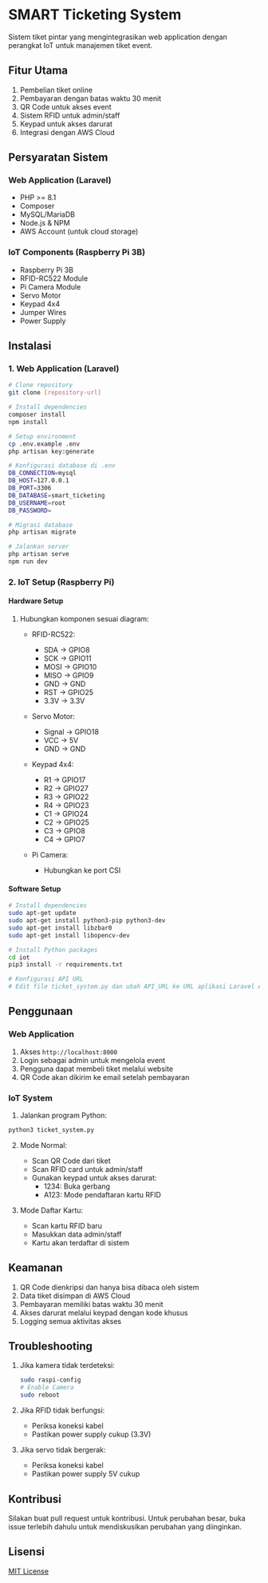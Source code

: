 # SMART Ticketing System

Sistem tiket pintar yang mengintegrasikan web application dengan perangkat IoT untuk manajemen tiket event.

## Fitur Utama

1. Pembelian tiket online
2. Pembayaran dengan batas waktu 30 menit
3. QR Code untuk akses event
4. Sistem RFID untuk admin/staff
5. Keypad untuk akses darurat
6. Integrasi dengan AWS Cloud

## Persyaratan Sistem

### Web Application (Laravel)

-   PHP >= 8.1
-   Composer
-   MySQL/MariaDB
-   Node.js & NPM
-   AWS Account (untuk cloud storage)

### IoT Components (Raspberry Pi 3B)

-   Raspberry Pi 3B
-   RFID-RC522 Module
-   Pi Camera Module
-   Servo Motor
-   Keypad 4x4
-   Jumper Wires
-   Power Supply

## Instalasi

### 1. Web Application (Laravel)

```bash
# Clone repository
git clone [repository-url]

# Install dependencies
composer install
npm install

# Setup environment
cp .env.example .env
php artisan key:generate

# Konfigurasi database di .env
DB_CONNECTION=mysql
DB_HOST=127.0.0.1
DB_PORT=3306
DB_DATABASE=smart_ticketing
DB_USERNAME=root
DB_PASSWORD=

# Migrasi database
php artisan migrate

# Jalankan server
php artisan serve
npm run dev
```

### 2. IoT Setup (Raspberry Pi)

#### Hardware Setup

1. Hubungkan komponen sesuai diagram:

    - RFID-RC522:

        - SDA -> GPIO8
        - SCK -> GPIO11
        - MOSI -> GPIO10
        - MISO -> GPIO9
        - GND -> GND
        - RST -> GPIO25
        - 3.3V -> 3.3V

    - Servo Motor:

        - Signal -> GPIO18
        - VCC -> 5V
        - GND -> GND

    - Keypad 4x4:

        - R1 -> GPIO17
        - R2 -> GPIO27
        - R3 -> GPIO22
        - R4 -> GPIO23
        - C1 -> GPIO24
        - C2 -> GPIO25
        - C3 -> GPIO8
        - C4 -> GPIO7

    - Pi Camera:
        - Hubungkan ke port CSI

#### Software Setup

```bash
# Install dependencies
sudo apt-get update
sudo apt-get install python3-pip python3-dev
sudo apt-get install libzbar0
sudo apt-get install libopencv-dev

# Install Python packages
cd iot
pip3 install -r requirements.txt

# Konfigurasi API URL
# Edit file ticket_system.py dan ubah API_URL ke URL aplikasi Laravel Anda
```

## Penggunaan

### Web Application

1. Akses `http://localhost:8000`
2. Login sebagai admin untuk mengelola event
3. Pengguna dapat membeli tiket melalui website
4. QR Code akan dikirim ke email setelah pembayaran

### IoT System

1. Jalankan program Python:

```bash
python3 ticket_system.py
```

2. Mode Normal:

    - Scan QR Code dari tiket
    - Scan RFID card untuk admin/staff
    - Gunakan keypad untuk akses darurat:
        - 1234: Buka gerbang
        - A123: Mode pendaftaran kartu RFID

3. Mode Daftar Kartu:
    - Scan kartu RFID baru
    - Masukkan data admin/staff
    - Kartu akan terdaftar di sistem

## Keamanan

1. QR Code dienkripsi dan hanya bisa dibaca oleh sistem
2. Data tiket disimpan di AWS Cloud
3. Pembayaran memiliki batas waktu 30 menit
4. Akses darurat melalui keypad dengan kode khusus
5. Logging semua aktivitas akses

## Troubleshooting

1. Jika kamera tidak terdeteksi:

    ```bash
    sudo raspi-config
    # Enable Camera
    sudo reboot
    ```

2. Jika RFID tidak berfungsi:

    - Periksa koneksi kabel
    - Pastikan power supply cukup (3.3V)

3. Jika servo tidak bergerak:
    - Periksa koneksi kabel
    - Pastikan power supply 5V cukup

## Kontribusi

Silakan buat pull request untuk kontribusi. Untuk perubahan besar, buka issue terlebih dahulu untuk mendiskusikan perubahan yang diinginkan.

## Lisensi

[MIT License](LICENSE)

